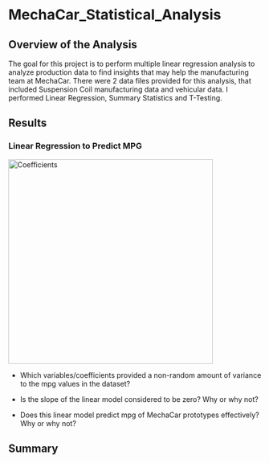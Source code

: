 # MechaCar_Statistical_Analysis

## Overview of the Analysis
The goal for this project is to perform multiple linear regression analysis to analyze production data to find insights that may help the manufacturing team at MechaCar.
There were 2 data files provided for this analysis, that included Suspension Coil manufacturing data and vehicular data.
I performed Linear Regression, Summary Statistics and T-Testing.

## Results
### Linear Regression to Predict MPG

<img width="407" alt="Coefficients" src="https://user-images.githubusercontent.com/110373282/217460738-7b6089c0-0b3d-4a1f-bce3-8ed123870d53.png">

* Which variables/coefficients provided a non-random amount of variance to the mpg values in the dataset?

* Is the slope of the linear model considered to be zero? Why or why not?

* Does this linear model predict mpg of MechaCar prototypes effectively? Why or why not?

## Summary

